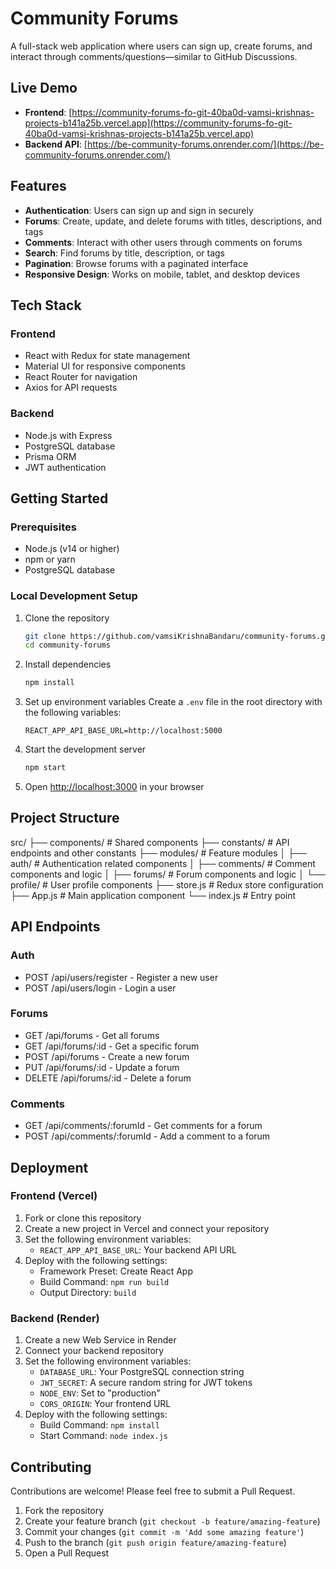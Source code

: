 # Community Forums

A full-stack web application where users can sign up, create forums, and interact through comments/questions—similar to GitHub Discussions.

## Live Demo

- **Frontend**: [https://community-forums-fo-git-40ba0d-vamsi-krishnas-projects-b141a25b.vercel.app](https://community-forums-fo-git-40ba0d-vamsi-krishnas-projects-b141a25b.vercel.app)
- **Backend API**: [https://be-community-forums.onrender.com/](https://be-community-forums.onrender.com/)

## Features

- **Authentication**: Users can sign up and sign in securely
- **Forums**: Create, update, and delete forums with titles, descriptions, and tags
- **Comments**: Interact with other users through comments on forums
- **Search**: Find forums by title, description, or tags
- **Pagination**: Browse forums with a paginated interface
- **Responsive Design**: Works on mobile, tablet, and desktop devices

## Tech Stack

### Frontend
- React with Redux for state management
- Material UI for responsive components
- React Router for navigation
- Axios for API requests

### Backend
- Node.js with Express
- PostgreSQL database
- Prisma ORM
- JWT authentication

## Getting Started

### Prerequisites
- Node.js (v14 or higher)
- npm or yarn
- PostgreSQL database

### Local Development Setup

1. Clone the repository
   ```bash
   git clone https://github.com/vamsiKrishnaBandaru/community-forums.git
   cd community-forums
   ```

2. Install dependencies
   ```bash
   npm install
   ```

3. Set up environment variables
   Create a `.env` file in the root directory with the following variables:
   ```
   REACT_APP_API_BASE_URL=http://localhost:5000
   ```

4. Start the development server
   ```bash
   npm start
   ```

5. Open [http://localhost:3000](http://localhost:3000) in your browser

## Project Structure

src/
├── components/ # Shared components
├── constants/ # API endpoints and other constants
├── modules/ # Feature modules
│ ├── auth/ # Authentication related components
│ ├── comments/ # Comment components and logic
│ ├── forums/ # Forum components and logic
│ └── profile/ # User profile components
├── store.js # Redux store configuration
├── App.js # Main application component
└── index.js # Entry point


## API Endpoints

### Auth
- POST /api/users/register - Register a new user
- POST /api/users/login - Login a user

### Forums
- GET /api/forums - Get all forums
- GET /api/forums/:id - Get a specific forum
- POST /api/forums - Create a new forum
- PUT /api/forums/:id - Update a forum
- DELETE /api/forums/:id - Delete a forum

### Comments
- GET /api/comments/:forumId - Get comments for a forum
- POST /api/comments/:forumId - Add a comment to a forum

## Deployment

### Frontend (Vercel)
1. Fork or clone this repository
2. Create a new project in Vercel and connect your repository
3. Set the following environment variables:
   - `REACT_APP_API_BASE_URL`: Your backend API URL
4. Deploy with the following settings:
   - Framework Preset: Create React App
   - Build Command: `npm run build`
   - Output Directory: `build`

### Backend (Render)
1. Create a new Web Service in Render
2. Connect your backend repository
3. Set the following environment variables:
   - `DATABASE_URL`: Your PostgreSQL connection string
   - `JWT_SECRET`: A secure random string for JWT tokens
   - `NODE_ENV`: Set to "production"
   - `CORS_ORIGIN`: Your frontend URL
4. Deploy with the following settings:
   - Build Command: `npm install`
   - Start Command: `node index.js`

## Contributing

Contributions are welcome! Please feel free to submit a Pull Request.

1. Fork the repository
2. Create your feature branch (`git checkout -b feature/amazing-feature`)
3. Commit your changes (`git commit -m 'Add some amazing feature'`)
4. Push to the branch (`git push origin feature/amazing-feature`)
5. Open a Pull Request
